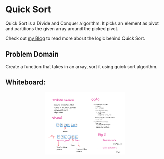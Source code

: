 # Quick Sort

Quick Sort is a Divide and Conquer algorithm. It picks an element as pivot and partitions the given array around the picked pivot.

Check out [my Blog](https://github.com/DanaAbbadi/data-structures-and-algorithms-python/blob/master/data_structures_and_algorithms/challenges/quick_sort/BLOG.md) to read more about the logic behind Quick Sort.

## Problem Domain

Create a function that takes in an array, sort it using quick sort algorithm.


## Whiteboard:


<img src= '/assets/quicksort.PNG' style = 'display: block; margin-left: auto;   margin-right: auto; width: 50%; '>
